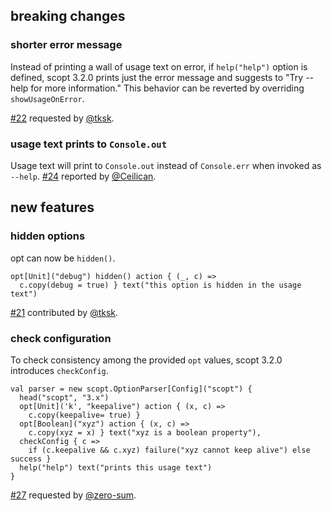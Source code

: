   [21]: https://github.com/scopt/scopt/pull/21
  [22]: https://github.com/scopt/scopt/issues/22
  [24]: https://github.com/scopt/scopt/issues/24
  [27]: https://github.com/scopt/scopt/issues/27
  [@zero-sum]: https://github.com/zero-sum
  [@tksk]: https://github.com/tksk
  [@Ceilican]: https://github.com/Ceilican

## breaking changes

### shorter error message

Instead of printing a wall of usage text on error, if `help("help")` option is defined, scopt 3.2.0 prints just the error message and suggests to "Try --help for more information."
This behavior can be reverted by overriding `showUsageOnError`.

[#22][22] requested by [@tksk][@tksk].

### usage text prints to `Console.out`

Usage text will print to `Console.out` instead of `Console.err` when invoked as `--help`. [#24][24] reported by [@Ceilican][@Ceilican].

## new features

### hidden options

opt can now be `hidden()`.

    opt[Unit]("debug") hidden() action { (_, c) =>
      c.copy(debug = true) } text("this option is hidden in the usage text")

[#21][21] contributed by [@tksk][@tksk].

### check configuration

To check consistency among the provided `opt` values, scopt 3.2.0 introduces `checkConfig`.

    val parser = new scopt.OptionParser[Config]("scopt") {
      head("scopt", "3.x")
      opt[Unit]('k', "keepalive") action { (x, c) =>
        c.copy(keepalive= true) }
      opt[Boolean]("xyz") action { (x, c) =>
        c.copy(xyz = x) } text("xyz is a boolean property"),
      checkConfig { c =>
        if (c.keepalive && c.xyz) failure("xyz cannot keep alive") else success }
      help("help") text("prints this usage text")
    }

[#27][27] requested by [@zero-sum][@zero-sum].

